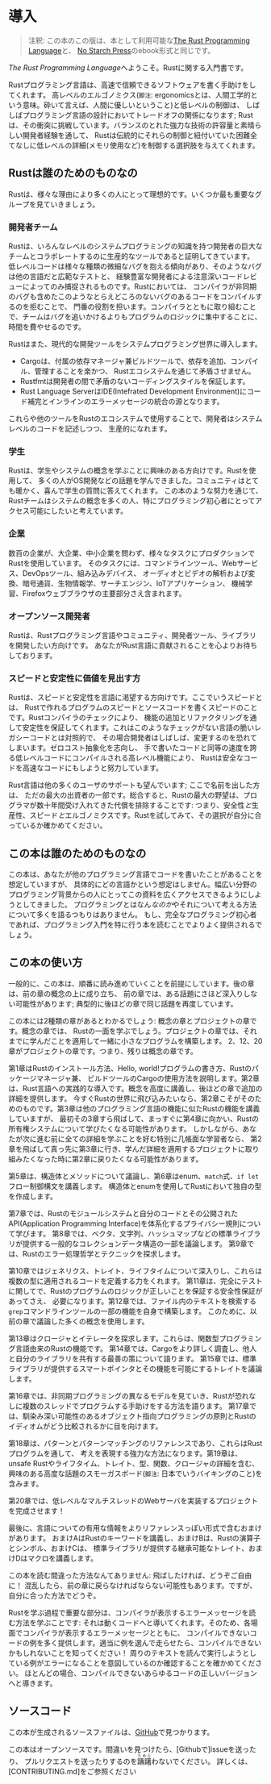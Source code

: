 <!-- # Introduction -->

# 導入

<!-- > Note: This edition of the book is the same as [The Rust Programming -->
<!-- > Language][nsprust] available in print and ebook format from [No Starch -->
<!-- > Press][nsp]. -->

> 注釈: この本のこの版は、本として利用可能な[The Rust Programming Language][nsprust]と、
> [No Starch Press][nsp]のebook形式と同じです。

[nsprust]: https://nostarch.com/rust
[nsp]: https://nostarch.com/

<!-- Welcome to *The Rust Programming Language*, an introductory book about Rust. -->

*The Rust Programming Language*へようこそ。Rustに関する入門書です。

<!-- The Rust programming language helps you write faster, more reliable software. -->
<!-- High-level ergonomics and low-level control are often at odds in programming -->
<!-- language design; Rust challenges that conflict. Through balancing powerful -->
<!-- technical capacity and a great developer experience, Rust gives you the option -->
<!-- to control low-level details (such as memory usage) without all the hassle -->
<!-- traditionally associated with such control. -->

Rustプログラミング言語は、高速で信頼できるソフトウェアを書く手助けをしてくれます。
高レベルのエルゴノミクス(`脚注`: ergonomicsとは、人間工学的という意味。砕いて言えば、人間に優しいということ)と低レベルの制御は、
しばしばプログラミング言語の設計においてトレードオフの関係になります;
Rustは、その衝突に挑戦しています。バランスのとれた強力な技術の許容量と素晴らしい開発者経験を通して、
Rustは伝統的にそれらの制御と紐付いていた困難全てなしに低レベルの詳細(メモリ使用など)を制御する選択肢を与えてくれます。

<!-- ## Who Rust Is For -->

## Rustは誰のためのものなの

<!-- Rust is ideal for many people for a variety of reasons. Let’s look at a few of -->
<!-- the most important groups. -->

Rustは、様々な理由により多くの人にとって理想的です。いくつか最も重要なグループを見ていきましょう。

<!-- ### Teams of Developers -->

### 開発者チーム

<!-- Rust is proving to be a productive tool for collaborating among large teams of -->
<!-- developers with varying levels of systems programming knowledge. Low-level code -->
<!-- is prone to a variety of subtle bugs, which in most other languages can be -->
<!-- caught only through extensive testing and careful code review by experienced -->
<!-- developers. In Rust, the compiler plays a gatekeeper role by refusing to -->
<!-- compile code with these elusive bugs, including concurrency bugs. By working -->
<!-- alongside the compiler, the team can spend their time focusing on the program’s -->
<!-- logic rather than chasing down bugs. -->

Rustは、いろんなレベルのシステムプログラミングの知識を持つ開発者の巨大なチームとコラボレートするのに生産的なツールであると証明してきています。
低レベルコードは様々な種類の微細なバグを抱える傾向があり、そのようなバグは他の言語だと広範なテストと、
経験豊富な開発者による注意深いコードレビューによってのみ捕捉されるものです。Rustにおいては、
コンパイラが非同期のバグも含めたこのようなとらえどころのないバグのあるコードをコンパイルするのを拒むことで、
門番の役割を担います。コンパイラとともに取り組むことで、チームはバグを追いかけるよりもプログラムのロジックに集中することに、
時間を費やせるのです。

<!-- Rust also brings contemporary developer tools to the systems programming world: -->

Rustはまた、現代的な開発ツールをシステムプログラミング世界に導入します。

<!-- * Cargo, the included dependency manager and build tool, makes adding, -->
<!--   compiling, and managing dependencies painless and consistent across the Rust -->
<!--   ecosystem. -->
<!-- * Rustfmt ensures a consistent coding style across developers. -->
<!-- * The Rust Language Server powers Integrated Development Environment (IDE) -->
<!--   integration for code completion and inline error messages. -->

* Cargoは、付属の依存マネージャ兼ビルドツールで、依存を追加、コンパイル、管理することを楽かつ、
  Rustエコシステムを通じて矛盾させません。
* Rustfmtは開発者の間で矛盾のないコーディングスタイルを保証します。
* Rust Language ServerはIDE(Intefrated Development Environment)にコード補完とインラインのエラーメッセージの統合の源となります。

<!-- By using these and other tools in the Rust ecosystem, developers can be -->
<!-- productive while writing systems-level code. -->

これらや他のツールをRustのエコシステムで使用することで、開発者はシステムレベルのコードを記述しつつ、
生産的になれます。

<!-- ### Students -->

### 学生

<!-- Rust is for students and those who are interested in learning about systems -->
<!-- concepts. Using Rust, many people have learned about topics like operating -->
<!-- systems development. The community is very welcoming and happy to answer -->
<!-- student questions. Through efforts such as this book, the Rust teams want to -->
<!-- make systems concepts more accessible to more people, especially those new to -->
<!-- programming. -->

Rustは、学生やシステムの概念を学ぶことに興味のある方向けです。Rustを使用して、
多くの人がOS開発などの話題を学んできました。コミュニティはとても暖かく、喜んで学生の質問に答えてくれます。
この本のような努力を通じて、Rustチームはシステムの概念を多くの人、特にプログラミング初心者にとってアクセス可能にしたいと考えています。

<!-- ### Companies -->

### 企業

<!-- Hundreds of companies, large and small, use Rust in production for a variety of -->
<!-- tasks. Those tasks include command line tools, web services, DevOps tooling, -->
<!-- embedded devices, audio and video analysis and transcoding, cryptocurrencies, -->
<!-- bioinformatics, search engines, Internet of Things applications, machine -->
<!-- learning, and even major parts of the Firefox web browser. -->

数百の企業が、大企業、中小企業を問わず、様々なタスクにプロダクションでRustを使用しています。
そのタスクには、コマンドラインツール、Webサービス、DevOpsツール、組み込みデバイス、
オーディオとビデオの解析および変換、暗号通貨、生物情報学、サーチエンジン、IoTアプリケーション、
機械学習、Firefoxウェブブラウザの主要部分さえ含まれます。

<!-- ### Open Source Developers -->

### オープンソース開発者

<!-- Rust is for people who want to build the Rust programming language, community, -->
<!-- developer tools, and libraries. We’d love to have you contribute to the Rust -->
<!-- language. -->

Rustは、Rustプログラミング言語やコミュニティ、開発者ツール、ライブラリを開発したい方向けです。
あなたがRust言語に貢献されることを心よりお待ちしております。

<!-- ### People Who Value Speed and Stability -->

### スピードと安定性に価値を見出す方

<!-- 最後から3行目、zero-cost abstractions, higher-level featuresの繋がりがよくわからない。byが両者にかかっているように訳した -->

<!-- Rust is for people who crave speed and stability in a language. By speed, we -->
<!-- mean the speed of the programs that you can create with Rust and the speed at -->
<!-- which Rust lets you write them. The Rust compiler’s checks ensure stability -->
<!-- through feature additions and refactoring. This is contrast to the brittle -->
<!-- legacy code in languages without these checks, which developers are often -->
<!-- afraid to modify. By striving for zero-cost abstractions, higher-level features -->
<!-- that compile to lower-level code as fast as code written manually, Rust -->
<!-- endeavors to make safe code be fast code as well. -->

Rustは、スピードと安定性を言語に渇望する方向けです。ここでいうスピードとは、
Rustで作れるプログラムのスピードとソースコードを書くスピードのことです。Rustコンパイラのチェックにより、
機能の追加とリファクタリングを通して安定性を保証してくれます。これはこのようなチェックがない言語の脆いレガシーコードとは対照的で、
その場合開発者はしばしば、変更するのを恐れてしまいます。ゼロコスト抽象化を志向し、
手で書いたコードと同等の速度を誇る低レベルコードにコンパイルされる高レベル機能により、
Rustは安全なコードを高速なコードにもしようと努力しています。

<!-- The Rust language hopes to support many other users as well; those mentioned -->
<!-- here are merely some of the biggest stakeholders. Overall, Rust’s greatest -->
<!-- ambition is to eliminate trade-offs that programmers have accepted for -->
<!-- decades: safety *and* productivity, speed *and* ergonomics. Give -->
<!-- Rust a try, and see if its choices work for you. -->

Rust言語は他の多くのユーザのサポートも望んでいます; ここで名前を出した方は、
ただの最大の出資者の一部です。総合すると、Rustの最大の野望は、プログラマが数十年間受け入れてきた代償を排除することです:
つまり、安全性*と*生産性、スピード*と*エルゴノミクスです。Rustを試してみて、その選択が自分に合っているか確かめてください。

<!-- ## Who This Book Is For -->

## この本は誰のためのものなの

<!-- 最後から2行目、better servedをもっと上手く訳したい-->

<!-- This book assumes that you’ve written code in another programming language but -->
<!-- doesn’t make any assumptions about which one. We’ve tried to make the material -->
<!-- broadly accessible to those from a wide variety of programming backgrounds. We -->
<!-- don’t spend a lot of time talking about what programming *is* or how to think -->
<!-- about it. If you’re entirely new to programming, you would be better served by -->
<!-- reading a book that specifically provides an introduction to programming. -->

この本は、あなたが他のプログラミング言語でコードを書いたことがあることを想定していますが、
具体的にどの言語かという想定はしません。幅広い分野のプログラミング背景からの人にとってこの資料を広くアクセスできるようにしようとしてきました。
プログラミングとはなん*なのか*やそれについて考える方法について多くを語るつもりはありません。
もし、完全なプログラミング初心者であれば、プログラミング入門を特に行う本を読むことでよりよく提供されるでしょう。

<!-- ## How to Use This Book -->

## この本の使い方

<!-- In general, this book assumes that you’re reading it in sequence from front to -->
<!-- back. Later chapters build on concepts in earlier chapters, and earlier -->
<!-- chapters might not delve into details on a topic; we typically revisit the -->
<!-- topic in a later chapter. -->

一般的に、この本は、順番に読み進めていくことを前提にしています。後の章は、前の章の概念の上に成り立ち、
前の章では、ある話題にさほど深入りしない可能性があります; 典型的に後ほどの章で同じ話題を再度しています。

<!-- You’ll find two kinds of chapters in this book: concept chapters and project -->
<!-- chapters. In concept chapters, you’ll learn about an aspect of Rust. In project -->
<!-- chapters, we’ll build small programs together, applying what you’ve learned so -->
<!-- far. Chapters 2, 12, and 20 are project chapters; the rest are concept chapters. -->

この本には2種類の章があるとわかるでしょう: 概念の章とプロジェクトの章です。概念の章では、
Rustの一面を学ぶでしょう。プロジェクトの章では、それまでに学んだことを適用して一緒に小さなプログラムを構築します。
2、12、20章がプロジェクトの章です。つまり、残りは概念の章です。

<!-- Chapter 1 explains how to install Rust, how to write a Hello, world! program, -->
<!-- and how to use Cargo, Rust’s package manager and build tool. Chapter 2 is a -->
<!-- hands-on introduction to the Rust language. We’ll cover concepts at a high -->
<!-- level, and later chapters will provide additional detail. If you want to get -->
<!--  your hands dirty right away, Chapter 2 is the one for that. At first, you -->
<!-- might even want to skip Chapter 3, which covers Rust features similar to those -->
<!-- of other programming language, and head straight to Chapter 4 to learn about -->
<!-- Rust’s ownership system. However, if you’re a particularly meticulous learner -->
<!-- who prefers to learn every detail before moving onto the next, you might want -->
<!-- to skip Chapter 2 and go straight to Chapter 3, returning to Chapter 2 when -->
<!-- you’d like to work on a project applying the details you’ve learned. -->

第1章はRustのインストール方法、Hello, world!プログラムの書き方、Rustのパッケージマネージャ兼、
ビルドツールのCargoの使用方法を説明します。第2章は、Rust言語への実践的な導入です。概念を高度に講義し、後ほどの章で追加の詳細を提供します。
今すぐRustの世界に飛び込みたいなら、第2章こそがそのためのものです。第3章は他のプログラミング言語の機能に似たRustの機能を講義していますが、
最初その3章すら飛ばして、まっすぐに第4章に向かい、Rustの所有権システムについて学びたくなる可能性があります。
しかしながら、あなたが次に進む前に全ての詳細を学ぶことを好む特別に几帳面な学習者なら、
第2章を飛ばして真っ先に第3章に行き、学んだ詳細を適用するプロジェクトに取り組みたくなった時に第2章に戻りたくなる可能性があります。

<!-- Chapter 5 discusses structs and methods, and Chapter 6 covers enums, `match` -->
<!-- expressions, and the `if let` control flow construct. You’ll use structs and -->
<!-- enums to make custom types in Rust. -->

第5章は、構造体とメソッドについて議論し、第6章はenum、`match`式、`if let`フロー制御構文を講義します。
構造体とenumを使用してRustにおいて独自の型を作成します。

<!-- In Chapter 7, you’ll learn about Rust’s module system and about privacy rules -->
<!-- for organizing your code and its public Application Programming Interface -->
<!-- (API). Chapter 8 discusses some common collection data structures that the -->
<!-- standard library provides, such as vectors, strings, and hash maps. Chapter 9 -->
<!-- explores Rust’s error-handling philosophy and techniques. -->

第7章では、Rustのモジュールシステムと自分のコードとその公開されたAPI(Application Programming Interface)を体系化するプライバシー規則について学びます。
第8章では、ベクタ、文字列、ハッシュマップなどの標準ライブラリが提供する一般的なコレクションデータ構造の一部を議論します。
第9章では、Rustのエラー処理哲学とテクニックを探求します。

<!-- Chapter 10 digs into generics, traits, and lifetimes, which give you the power -->
<!-- to define code that applies to multiple types. Chapter 11 is all about testing, -->
<!-- which even with Rust's safety guarantees is necessary to ensure your program's -->
<!-- logic is correct. In Chapter 12, we’ll build our own implementation of a subset -->
<!-- of functionality from the `grep` command line tool that searches for text -->
<!-- within files. For this, we’ll use many of the concepts we discussed in the -->
<!-- previous chapters. -->

第10章ではジェネリクス、トレイト、ライフタイムについて深入りし、これらは複数の型に適用されるコードを定義する力をくれます。
第11章は、完全にテストに関してで、Rustのプログラムのロジックが正しいことを保証する安全性保証があってさえ、
必要になります。第12章では、ファイル内のテキストを検索する`grep`コマンドラインツールの一部の機能を自身で構築します。
このために、以前の章で議論した多くの概念を使用します。

<!-- Chapter 13 explores closures and iterators: features of Rust that come from -->
<!-- functional programming languages. In Chapter 14, we’ll examine Cargo in more -->
<!-- depth and talk about best practices for sharing your libraries with others. -->
<!-- Chapter 15 discusses smart pointers that the standard library provides and the -->
<!-- traits that enable their functionality. -->

第13章はクロージャとイテレータを探求します。これらは、関数型プログラミング言語由来のRustの機能です。
第14章では、Cargoをより詳しく調査し、他人と自分のライブラリを共有する最善の策について語ります。
第15章では、標準ライブラリが提供するスマートポインタとその機能を可能にするトレイトを議論します。

<!-- In Chapter 16, we’ll walk through different models of concurrent programming -->
<!-- and talk about how Rust helps you to program in multiple threads fearlessly. -->
<!-- Chapter 17 looks at how Rust idioms compare to object-oriented programming -->
<!-- principles you might be familiar with. -->

第16章では、非同期プログラミングの異なるモデルを見ていき、Rustが恐れなしに複数のスレッドでプログラムする手助けをする方法を語ります。
第17章では、馴染み深い可能性のあるオブジェクト指向プログラミングの原則とRustのイディオムがどう比較されるかに目を向けます。

<!-- Chapter 18 is a reference on patterns and pattern matching, which are powerful -->
<!-- ways of expressing ideas throughout Rust programs. Chapter 19 contains a -->
<!-- smorgasbord of advanced topics of interest, including unsafe Rust and more -->
<!-- about lifetimes, traits, types, functions, and closures. -->

第18章は、パターンとパターンマッチングのリファレンスであり、これらはRustプログラムを通して、
考えを表現する強力な方法になります。第19章は、unsafe Rustやライフタイム、トレイト、型、関数、クロージャの詳細を含む、
興味のある高度な話題のスモーガスボード(`脚注`: 日本でいうバイキングのこと)を含みます。

<!-- In Chapter 20, we’ll complete a project in which we’ll implement a low-level -->
<!-- multithreaded web server! -->

第20章では、低レベルなマルチスレッドのWebサーバを実装するプロジェクトを完成させます！

<!-- Finally, some appendixes contain useful information about the language in a -->
<!-- more reference-like format. Appendix A covers Rust’s keywords, Appendix B -->
<!-- covers Rust’s operators and symbols, Appendix C covers derivable traits -->
<!-- provided by the standard library, Appendix D covers macros. -->

最後に、言語についての有用な情報をよりリファレンスっぽい形式で含むおまけがあります。
おまけAはRustのキーワードを講義し、おまけBは、Rustの演算子とシンボル、おまけCは、
標準ライブラリが提供する継承可能なトレイト、おまけDはマクロを講義します。

<!-- There is no wrong way to read this book: if you want to skip ahead, go for it! -->
<!-- You might have to jump back to earlier chapters if you experience any -->
<!-- confusion. But do whatever works for you. -->

この本を読む間違った方法なんてありません: 飛ばしたければ、どうぞご自由に！
混乱したら、前の章に戻らなければならない可能性もあります。ですが、自分に合った方法でどうぞ。

<!-- An important part of the process of learning Rust is learning how to read the -->
<!-- error messages the compiler displays: these will guide you toward working code. -->
<!-- As such, we’ll provide many examples of code that doesn’t compile along with -->
<!-- the error message the compiler will show you in each situation. Know that if -->
<!-- you enter and run a random example, it may not compile! Make sure you read the -->
<!-- surrounding text to see whether the example you’re trying to run is meant to -->
<!-- error. In most situations, we’ll lead you to the correct version of any code -->
<!-- that doesn’t compile. -->

Rustを学ぶ過程で重要な部分は、コンパイラが表示するエラーメッセージを読む方法を学ぶことです:
それは動くコードへと導いてくれます。そのため、各場面でコンパイラが表示するエラーメッセージとともに、
コンパイルできないコードの例を多く提供します。適当に例を選んで走らせたら、コンパイルできないかもしれないことを知ってください！
周りのテキストを読んで実行しようとしている例がエラーになることを意図しているのか確認することを確かめてください。
ほとんどの場合、コンパイルできないあらゆるコードの正しいバージョンへと導きます。

<!-- ## Source code -->

## ソースコード

<!-- The source files from which this book is generated can be found on -->
<!-- [GitHub][book]. -->

この本が生成されるソースファイルは、[GitHub][book]で見つかります。

この本はオープンソースです。間違いを見つけたら、[Githubで]issueを送ったり、
プルリクエストを送ったりするのを<ruby>躊躇<rp>(</rp><rt>ためら</rt><rp>)</rp></ruby>わないでください。
詳しくは、[CONTRIBUTING.md]をご参照ください

[book]: https://github.com/rust-lang/book/tree/master/second-edition/src
